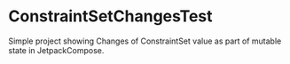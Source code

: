 # ConstraintSetChangesTest
Simple project showing Changes of ConstraintSet value as part of mutable state in JetpackCompose.



